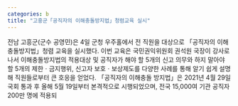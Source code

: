 ```yaml
---
categories: b
title: "고흥군「공직자의 이해충돌방지법」청렴교육 실시"
---
```

전남 고흥군(군수 공영민)은 4일 군청 우주홀에서 전 직원을 대상으로 「공직자의 이해충돌방지법」청렴 교육을 실시했다. 이번 교육은 국민권익위원회 권석원 국장이 강사로 나서 이해충돌방지법의 적용대상 및 공직자가 해야 할 5개의 신고 의무와 하지 말아야 할 5개의 제한ㆍ금지행위, 신고자 보호ㆍ보상제도를 다양한 사례를 통해 알기 쉽게 설명해 직원들로부터 큰 호응을 얻었다. 「공직자의 이해충돌 방지법」은 2021년 4월 29일 국회 통과 후 올해 5월 19일부터 본격적으로 시행되었으며, 전국 15,000여 기관 공직자 200만 명에 적용되